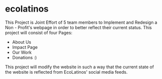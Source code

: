 # ecolatinos
This Project is Joint Effort of 5 team members to Implement and Redesign a Non - Profit's webpage in order to better reflect their current status.
This project will consist of four Pages: 
- About Us
- Impact Page
- Our Work
- Donations :)

This project will modify the website in such a way that the current state of the website is reflected 
from EcoLatinos' social media feeds.